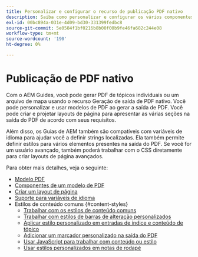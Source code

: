 ```yaml
---
title: Personalizar e configurar o recurso de publicação PDF nativo
description: Saiba como personalizar e configurar os vários componentes do Recurso de PDF nativo.
exl-id: 00bc894a-031e-4d09-bd30-331399fedbc8
source-git-commit: 5e0584f1bf0216b8b00f00b9fe46fa682c244e08
workflow-type: tm+mt
source-wordcount: '190'
ht-degree: 0%

---
```


# Publicação de PDF nativo

Com o AEM Guides, você pode gerar PDF de tópicos individuais ou um arquivo de mapa usando o recurso Geração de saída de PDF nativo. Você pode personalizar e usar modelos de PDF ao gerar a saída de PDF. Você pode criar e projetar layouts de página para apresentar as várias seções na saída do PDF de acordo com seus requisitos.

Além disso, os Guias de AEM também são compatíveis com variáveis de idioma para ajudar você a definir strings localizadas. Ela também permite definir estilos para vários elementos presentes na saída do PDF. Se você for um usuário avançado, também poderá trabalhar com o CSS diretamente para criar layouts de página avançados.


Para obter mais detalhes, veja o seguinte:
* [Modelo PDF](../native-pdf/pdf-template.md)
* [Componentes de um modelo de PDF](../native-pdf/components-pdf-template.md)
* [Criar um layout de página](../native-pdf/design-page-layout.md)
* [Suporte para variáveis de idioma](../native-pdf/native-pdf-language-variables.md)
* Estilos de conteúdo comuns {#content-styles}
   * [Trabalhar com os estilos de conteúdo comuns](../native-pdf/stylesheet.md)
   * [Trabalhar com estilos de barras de alteração personalizados](../native-pdf/change-bar-style.md)
   * [Aplicar estilo personalizado em entradas de índice e conteúdo de tópico](../native-pdf/custom-style-toc.md)
   * [Adicionar um marcador personalizado na saída do PDF](../native-pdf/add-custom-bookmark.md)
   * [Usar JavaScript para trabalhar com conteúdo ou estilo](../native-pdf/use-javascript-content-style.md)
   * [Usar estilos personalizados em notas de rodapé](../native-pdf/footnote-number-style.md)
